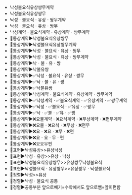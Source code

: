 - 낙성불요식유상쌍무계약
- 낙성불요식유상쌍무
- 낙성ㆍ불요식ㆍ유상ㆍ쌍무계약
- 낙성ㆍ불요식ㆍ유상ㆍ쌍무
- 낙성계약ㆍ불요식계약ㆍ유상계약ㆍ쌍무계약
- 📌통상계약▶️낙성불요식유상쌍무
- 📌통상계약▶️낙성불요식유상쌍무계약
- 📌통상계약▶️낙성ㆍ불요식ㆍ유상ㆍ쌍무
- 📌통상계약▶️낙성ㆍ불요식ㆍ유상ㆍ쌍무계약
- 📌통상계약▶️낙ㆍ불ㆍ유ㆍ쌍
- 📌통상계약▶️낙불유쌍
- 📌통상계약▶️✅낙성ㆍ불요식ㆍ유상ㆍ쌍무
- 📌통상계약▶️✅낙ㆍ불ㆍ유ㆍ쌍
- 📌통상계약▶️✅낙불유쌍
- 📌통상계약▶️낙성계약ㆍ불요식계약ㆍ유상계약ㆍ쌍무계약
- 📌통상계약▶️✅낙성계약ㆍ✅불요식계약ㆍ✅유상계약ㆍ✅쌍무계약
- 📌통상계약▶️✅낙성ㆍ✅불요식ㆍ✅유상ㆍ✅쌍무
- 📌통상계약▶️✅낙ㆍ✅불ㆍ✅유ㆍ✅쌍
- 📌통상계약▶️❌요물계약ㆍ❌요식계약ㆍ❌무상계약ㆍ❌편무계약
- 📌통상계약▶️❌요물ㆍ❌요식ㆍ❌무상ㆍ❌편무
- 📌통상계약▶️❌요ㆍ❌요ㆍ❌무ㆍ❌편
- 📌통상계약▶️❌요ㆍ요ㆍ무ㆍ편
- 📌통상계약▶️❌요요무편
- 📌표현▶️낙성유상>>유상낙성
- 📌표현▶️낙성ㆍ유상>>유상ㆍ낙성
- 📌표현▶️낙성불요식유상쌍무>>유상쌍무낙성불요식
- 📌표현▶️낙성불요식ㆍ유상쌍무>>유상쌍무ㆍ낙성불요식
- 📌정렬▶️낙성>>유상 
- 📌정렬▶️낙성ㆍ불요식 공통
- 📌정렬▶️공통부분 앞으로빼기=수학에서도 앞으로뺌=앞이편함